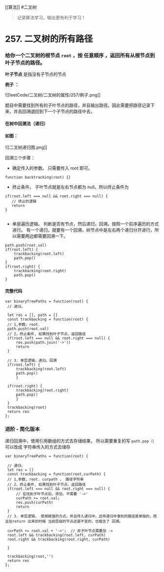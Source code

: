 [[算法]]
#二叉树 

> 记录算法学习，输出更有利于学习！
# 257. 二叉树的所有路径
### 给你一个二叉树的根节点 `root` ，按 **任意顺序** ，返回所有从根节点到叶子节点的路径。

**叶子节点** 是指没有子节点的节点

**例子 ：**

![[leetCode/二叉树/二叉树的属性/257/例子.png]]

  题目中需要找到所有的子叶节点的路径，并且输出路径。因此需要把路径记录下来，并且回溯退回到下一个子节点的路径中去。

#### 在树中回溯法（递归） 
#### 如图：
![[二叉树递归图.png]]


回溯三个步骤：

- 确定传入的参数。
只需要传入  root 即可。
```
function backtracking(root) {}
```
- 终止条件。
子叶节点就是左右节点都为 null。所以终止条件为
```
if(root.left === null && root.right === null) {
   // 终止的逻辑
   return
}
	
```
- 单层遍历逻辑。
判断是否有节点，然后递归，回溯。按照一个前序遍历的方式进行。
有一个递归，就要有一个回溯，树节点中是左右两个递归分开进行，所以需要两边都需要回溯一下。
```
path.push(root.val)
if(root.left) {
	trackbacking(root.left)
	path.pop() 
} 
if(root.right) { 
	trackbacking(root.right) 
	path.pop() 
}
```


#### 完整代码
```
var binaryTreePaths = function(root) {
 // 递归，

 let res = [], path = []
 const trackbacking = function(root) {
 // 1,参数，root. 
 path.push(root.val)
 // 2，终止条件, 如果找到叶子节点，返回路径
 if(root.left === null && root.right === null) {
	 res.push(path.join('->'))
	 return
 }

 // 3. 单层逻辑，递归，回溯
 if(root.left) {
	 trackbacking(root.left)
	 path.pop()
	 }

 if(root.right) {
	 trackbacking(root.right)
	 path.pop()
	 } 
 }
 trackbacking(root)
 return res
};

```

### 进阶 - 简化版本

递归回溯中，使用引用数组的方式去存储结果， 所以需要重复的写 `path.pop（）`
可以改成 字符串传入的方式去储存

```
var binaryTreePaths = function(root) {

 // 递归，
 let res = []
 const trackbacking = function(root,curPath) {
 // 1,参数，root. curpath ， 路径字符串
 // 2，终止条件, 如果找到叶子节点，返回路径
 if(root.left === null && root.right === null) {
	 // 在找到子叶节点后，添加，不需要 '->'
	 curPath += root.val;
	 res.push(curPath)
	 return
 }
 // 3. 单层逻辑， 使用赋值的方式，并且传入递归中，这样递归中拿到的路径是单独的，而且在return 出来的时候 当前层级的节点还是不变的，也暗含了 回溯。
 
 curPath += root.val + '->';  // 非子叶节点需要加 ->
 root.left && trackbacking(root.left, curPath)
 root.right && trackbacking(root.right, curPath)

 }

 trackbacking(root,'')
 return res
};
```